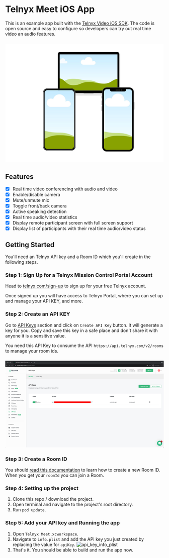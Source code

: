 # Telnyx Meet iOS App
This is an example app built with the [Telnyx Video iOS SDK](https://github.com/team-telnyx/telnyx-video-ios). The code is open source and easy to configure so developers can try out real time video an audio features.

### ![create api key](screenshots/multiple-devices-running-app.png)

## Features
- [x] Real time video conferencing with audio and video
- [x] Enable/disable camera
- [x] Mute/unmute mic
- [x] Toggle front/back camera
- [x] Active speaking detection
- [x] Real time audio/video statistics
- [x] Display remote participant screen with full screen support
- [x] Display list of participants with their real time audio/video status

## Getting Started
You'll need an Telnyx API key and a Room ID which you'll create in the following steps.

### Step 1: Sign Up for a Telnyx Mission Control Portal Account

Head to [telnyx.com/sign-up](https://telnyx.com/sign-up) to sign up for your free Telnyx account.

Once signed up you will have access to Telnyx Portal, where you can set up and manage your API KEY, and more.


### Step 2: Create an API KEY

Go to [API Keys](https://portal.telnyx.com/#/app/api-keys) section and click on `Create API Key` button. It will generate a key for you. Copy and save this key in a safe place and don't share it with anyone it is a sensitive value.

You need this API Key to consume the API `https://api.telnyx.com/v2/rooms` to manage your room ids.

### ![create api key](screenshots/api-key.png)

### Step 3: Create a Room ID

You should [read this documentation](https://developers.telnyx.com/docs/api/v2/video/Rooms) to learn how to create a new Room ID. When you get your `roomId` you can join a Room.

### Step 4: Setting up the project

1. Clone this repo / download the project.
2. Open terminal and navigate to the project's root directory.
3. Run `pod update`.

### Step 5: Add your API key and Running the app

1. Open `Telnyx Meet.xcworkspace`.
2. Navigate to `info.plist` and add the API key you just created by replacing the value for `apiKey`.
![api_key_info_plist](https://user-images.githubusercontent.com/14951672/160592513-01a6f1ec-57af-49d1-b93c-f197317ca0f9.png)
3. That's it. You should be able to build and run the app now.
